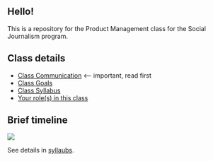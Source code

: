 ## Hello!

This is a repository for the Product Management class for the Social Journalism program. 

## Class details

- [Class Communication](https://github.com/jueyang/manage-your-product/wiki/Communication) <-- important, read first
- [Class Goals](https://github.com/jueyang/manage-your-product/wiki/Goals)
- [Class Syllabus](https://github.com/jueyang/manage-your-product/wiki/Syllabus)
- [Your role(s) in this class](https://github.com/jueyang/manage-your-product/wiki/Roles)

## Brief timeline

![](http://i.imgur.com/cEtEriv.png)

See details in [syllaubs](https://github.com/jueyang/manage-your-product/wiki/Syllabus).

